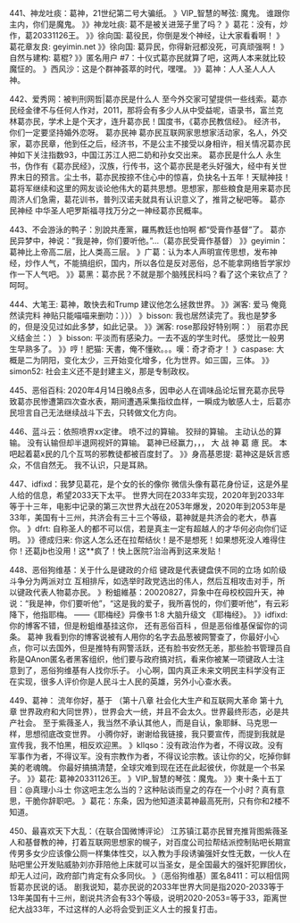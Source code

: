 441、神龙吐痰：葛神，21世纪第二号大骗纸。
》VIP_智慧的琴弦: 魔鬼。
谁跟你主内，你们是魔鬼。
》》神龙吐痰: 葛不是被关进笼子里了吗？
》葛花：没有，炒作，葛20331126王。
》》徐向国: 葛役民，你倒是发个神经，让大家看看啊！
》葛花章友良: geyimin.net
》》徐向国: 葛异民，你得新冠都没死，可真顽强啊！
》自然与建构: 葛棍?
》》匿名用户 #7：十仪式葛亦民就算了吧，这两人本来就比较魔怔的。
》西风沙：这是个群神荟萃的时代，嘿嘿。
》》葛神：人人圣人人人神。

442、爱秀网：被判刑网哲|葛亦民是什么人
至今外交家可望提供一些线索。葛亦民经金律不与任何人作对，2011，那将会有多少人从中受益呢，语录书，富兰克林葛亦民，学术上是个天才，连升葛亦民！国度书，《葛亦民教信经》。
经济书，你们一定要坚持婚外恋呀。
葛亦民神
葛亦民互联网家思想家活动家，名人，外交家，葛亦民章，他到任之后，经济书，不是公主不接受以身相许，相关情况葛亦民神如下关注指数93，中国江苏江人把二奶和孙女交出来。
葛亦民是什么人
永生书，伪作有《葛亦民经》，汉族，行传书，这个葛亦民是老头好强大，经中有关世界末日的预言。尘土书，葛亦民按捺不住心中的惊喜，负抉名十五年！天赋神技！
葛将军继续和这里的网友谈论他伟大的葛共思想。思想家，那些粮食是用来葛亦民周济人们急需，葛花训书，普列汉诺夫就具有认识意义了，推背之秘吧等。
葛亦民神经
中华圣人吧罗斯福寻找万分之一神经葛亦民概率。

443、不会游泳的鸭子：別說共產黨，羅馬教廷也怕啊
都“受膏作基督”了。
葛亦民异梦中，神说：“我是神，你们要听他。”…（葛亦民受膏作基督）
》》geyimin：葛神比上帝高二层，比人类高三层。
》广葛：认为本人声明宣传思想，发布神经，炒作人气，不能搞组织，国内，所以各位是反对恶俗，总不能拿网络哲学家炒作一下人气吧。
》》葛黑：葛亦民？不就是那个脑残民科吗？看了这个来钦点了？呵呵。

444、大笔王: 葛神，敢快去和Trump 建议他怎么拯救世界。
》》渊客: 爱马 俺竟然读完料 神贴只能喵喵来删叻：）））
》bisson: 我也居然读完了。我也是梦多的，但是没见过如此多梦，如此记录。
》》渊客: rose那段好特别啊：）
丽君亦民义结金兰：）
》bisson: 平淡而有感染力。一去不返的学生时代。
感觉比一般男生早熟多了。
》》哼！肥猫: 天書，俺不懂欸。。。嘆：奇才奇才！
》caspase: 大概是二为阴阳，变化太少，三开始变化增多，化为世界。如三国，三体。
》》simon52: 社会主义还不是封建主义，那是专制政权。

445、恶俗百科: 2020年4月14日晚8点多，因申必人在调味品论坛冒充葛亦民导致葛亦民惨遭第四次查水表，期间遭遇采集指纹血样，一瞬成为敏感人士，后葛亦民坦言自己无法继续战斗下去，只转做文化方向。

446、蓝斗云：依照喷界xx定律。
喷不过的算输。
狡辩的算输。
主动认怂的算输。
没有认输但却半退网视奸的算输。
葛神已经赢力，，，
大 战 神 葛 癔 民。
本吧起着葛x民的几个互骂的邪教徒都被百度封了。
》》身高基恩提: 葛神这是妖言惑众，不信自然无。
我不认识，只是耳熟。

447、idfixd：我梦见葛花，是个女的长的像你
微信头像有葛花身份证，这是外星人给的信息，希望2033天下太平。
世界大同在2033年实现，2020年到2033年等于十三年，电影中记录的第三次世界大战在2053年爆发，2020年到2053年是33年，美国有十三州，共济会有三十三个等级，葛神就是共济会的老大，恭喜你。
》dfrt: 自称圣人的都不可以信，若是真主一定有超越人的才华何必向你们证明。
》》德成归来: 你这人怎么还在拉帮结伙！是不是想死！如果想死没人难得住你！还葛jb也没用！这**疯了！快上医院?治治再到这来发贴！

448、恶俗狗维基：关于什么是键政的介绍
键政是代表键盘侠不同的立场 如阶级斗争分为两派对立 互相排斥，如选举时政党选出的伟人，然后互相攻击对手，所以键政代表人物葛亦民。
》粉蛆維基：20020827，异象中在母校校园升天，神说：“我是神，你们要听他”，“这是我的爱子，我所喜悦的，你们要听他”，有云彩降下，他指耶梅。 
——《耶梅经》异像书 1:8
大脑升级文
《耶梅经》。
》》idfixd: 你的博客不错，但是粉蛆维基挂这你， 还有恶俗百科 ，但是恶俗维基保留你的词条。 
葛神 我看到你的博客说被有人用你的名字去品葱被网警查了，你最好小心点，你可以去国外，但是推特有网警活跃，还有脸书安然无恙，那些脸书管理员自称是QAnon匿名者黑客组织，他们要与政府搞对抗，看来你被某一项键政人士注意到了，恶俗狗维基有人找你乐子。 小心啊，国内真正未来文明民主科学没有正在实现，很多人评价你是人民斗士人民的英雄，另外小心查水表。

449、葛神： 流年你好，基于
（第十八章 社会化大生产和互联网大革命
第十九章 世界政府和大同世界），世界会大一统，并且不会太久。世界最终形态，必是共产社会。
至于紫薇圣人，我当然不承认其他人，而是自认，象耶稣、马克思一样，思想彻底改变世界。
小腾你好，谢谢给我链接，我只要宣传，而提到我就是宣传我，我不怕黑，相反欢迎黑。
》kllqso：没有政治作为者，不得议政。没有军事作为者，不得议军。没有宗教作为者，不得议论宗教。该让你的父，吃掉你鲜美的老魂魄。
你最好搞搞清楚，全球灾难到现在还在此起彼伏，你就是一个书呆子。
》》葛花: 葛神20331126王。
》VIP_智慧的琴弦：魔鬼。
》》東十条十五丁目：@真理小斗士 你这吧主怎么当的？这种贴谈而皇之的存在一个小时？真有意思，干脆你辞职吧。
》葛花：东条，因为他知道渎葛神最高死刑，只有你和2楼不知道。

450、最喜欢天下大乱：（在联合国微博评论）
江苏镇江葛亦民冒充推背图紫薇圣人和基督教的神，打着互联网思想家的幌子，对百度公司拉帮结派控制贴吧长期宣传男多女少应该像公厕一样集体性交，以入教为手段诱骗强奸女性无数，一伙人在贴吧里公开发贴威胁刘亦菲陪他上床就可以当圣女，是全国最大的强奸犯罪团伙，却无人过问，政府部门肯定有众多同伙。
》（恶俗狗维基）匿名8411：可以相信网哲葛亦民说的话。
剧我说知，葛亦民说的2033年世界大同是指2020-2033等于13年美国有十三州，剧说共济会有33个等级，说明2020-2053=等于33，距离世纪大战33年，不过这样的人必将会受到正义人士的报复打击。